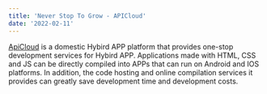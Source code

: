 ```yaml
---
title: 'Never Stop To Grow - APICloud'
date: '2022-02-11'
---
```


[ApiCloud](https://www.apicloud.com) is a domestic Hybird APP platform that provides one-stop development services for Hybird APP. Applications made with HTML, CSS and JS can be directly compiled into APPs that can run on Android and IOS platforms. In addition, the code hosting and online compilation services it provides can greatly save development time and development costs.